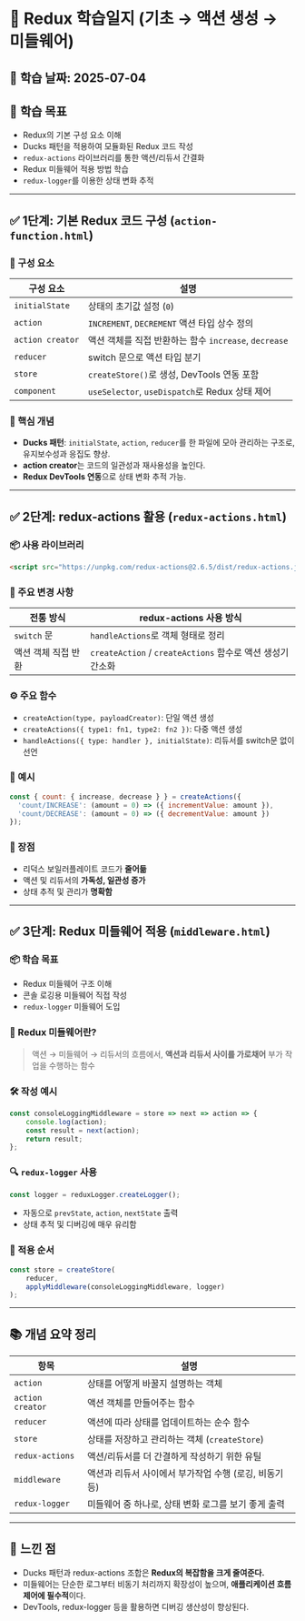 # 📝 Redux 학습일지 (기초 → 액션 생성 → 미들웨어)

## 📅 학습 날짜: 2025-07-04

## 📌 학습 목표

- Redux의 기본 구성 요소 이해  
- Ducks 패턴을 적용하여 모듈화된 Redux 코드 작성  
- `redux-actions` 라이브러리를 통한 액션/리듀서 간결화  
- Redux 미들웨어 적용 방법 학습  
- `redux-logger`를 이용한 상태 변화 추적

---

## ✅ 1단계: 기본 Redux 코드 구성 (`action-function.html`)

### 🔧 구성 요소

| 구성 요소 | 설명 |
|-----------|------|
| `initialState` | 상태의 초기값 설정 (`0`) |
| `action` | `INCREMENT`, `DECREMENT` 액션 타입 상수 정의 |
| `action creator` | 액션 객체를 직접 반환하는 함수 `increase`, `decrease` |
| `reducer` | switch 문으로 액션 타입 분기 |
| `store` | `createStore()`로 생성, DevTools 연동 포함 |
| `component` | `useSelector`, `useDispatch`로 Redux 상태 제어 |

### 🧠 핵심 개념

- **Ducks 패턴**: `initialState`, `action`, `reducer`를 한 파일에 모아 관리하는 구조로, 유지보수성과 응집도 향상.
- **action creator**는 코드의 일관성과 재사용성을 높인다.
- **Redux DevTools 연동**으로 상태 변화 추적 가능.

---

## ✅ 2단계: redux-actions 활용 (`redux-actions.html`)

### 📦 사용 라이브러리

```html
<script src="https://unpkg.com/redux-actions@2.6.5/dist/redux-actions.js"></script>
```

### 🔧 주요 변경 사항

| 전통 방식 | redux-actions 사용 방식 |
|-----------|-------------------------|
| `switch` 문 | `handleActions`로 객체 형태로 정리 |
| 액션 객체 직접 반환 | `createAction` / `createActions` 함수로 액션 생성기 간소화 |

### ⚙️ 주요 함수

- `createAction(type, payloadCreator)`: 단일 액션 생성
- `createActions({ type1: fn1, type2: fn2 })`: 다중 액션 생성
- `handleActions({ type: handler }, initialState)`: 리듀서를 switch문 없이 선언

### 📌 예시

```js
const { count: { increase, decrease } } = createActions({
  'count/INCREASE': (amount = 0) => ({ incrementValue: amount }),
  'count/DECREASE': (amount = 0) => ({ decrementValue: amount })
});
```

### 🧠 장점

- 리덕스 보일러플레이트 코드가 **줄어듦**  
- 액션 및 리듀서의 **가독성, 일관성 증가**  
- 상태 추적 및 관리가 **명확함**

---

## ✅ 3단계: Redux 미들웨어 적용 (`middleware.html`)

### 📦 학습 목표

- Redux 미들웨어 구조 이해
- 콘솔 로깅용 미들웨어 직접 작성
- `redux-logger` 미들웨어 도입

### 🧩 Redux 미들웨어란?

> 액션 → 미들웨어 → 리듀서의 흐름에서, **액션과 리듀서 사이를 가로채어** 부가 작업을 수행하는 함수

### 🛠 작성 예시

```js
const consoleLoggingMiddleware = store => next => action => {
    console.log(action);            
    const result = next(action);    
    return result;
};
```

### 🔍 `redux-logger` 사용

```js
const logger = reduxLogger.createLogger();
```

- 자동으로 `prevState`, `action`, `nextState` 출력
- 상태 추적 및 디버깅에 매우 유리함

### 🧠 적용 순서

```js
const store = createStore(
    reducer,
    applyMiddleware(consoleLoggingMiddleware, logger)
);
```

---

## 📚 개념 요약 정리

| 항목 | 설명 |
|------|------|
| `action` | 상태를 어떻게 바꿀지 설명하는 객체 |
| `action creator` | 액션 객체를 만들어주는 함수 |
| `reducer` | 액션에 따라 상태를 업데이트하는 순수 함수 |
| `store` | 상태를 저장하고 관리하는 객체 (`createStore`) |
| `redux-actions` | 액션/리듀서를 더 간결하게 작성하기 위한 유틸 |
| `middleware` | 액션과 리듀서 사이에서 부가작업 수행 (로깅, 비동기 등) |
| `redux-logger` | 미들웨어 중 하나로, 상태 변화 로그를 보기 좋게 출력 |

---

## 🧭 느낀 점

- Ducks 패턴과 redux-actions 조합은 **Redux의 복잡함을 크게 줄여준다.**
- 미들웨어는 단순한 로그부터 비동기 처리까지 확장성이 높으며, **애플리케이션 흐름 제어에 필수적**이다.
- DevTools, redux-logger 등을 활용하면 디버깅 생산성이 향상된다.
